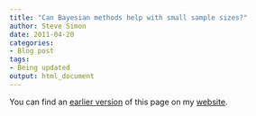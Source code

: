 ```yaml
---
title: "Can Bayesian methods help with small sample sizes?"
author: Steve Simon
date: 2011-04-20
categories:
- Blog post
tags:
- Being updated
output: html_document
---
```


You can find an [earlier version][sim1] of this page on my [website][sim2].

[sim1]: http://www.pmean.com/11/BayesSmallSample.html
[sim2]: http://www.pmean.com
